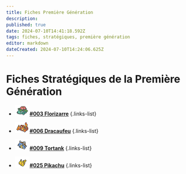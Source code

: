 ```yaml
---
title: Fiches Première Génération
description: 
published: true
date: 2024-07-10T14:41:18.592Z
tags: fiches, stratégiques, première génération
editor: markdown
dateCreated: 2024-07-10T14:24:06.625Z
---
```


# Fiches Stratégiques de la Première Génération
- [![list_florizarre.png](/images/fiches_strat/list_florizarre.png)**#003 Florizarre**](https://team-rooket.dwcloud.fr/)
{.links-list}

- [![list_dracaufeu.png](/images/fiches_strat/list_dracaufeu.png)**#006 Dracaufeu**](https://team-rooket.dwcloud.fr/)
{.links-list}

- [![list_tortank.png](/images/fiches_strat/list_tortank.png)**#009 Tortank**](https://team-rooket.dwcloud.fr/)
{.links-list}

- [![list_pikachu.png](/images/fiches_strat/list_pikachu.png)**#025 Pikachu**](https://team-rooket.dwcloud.fr/)
{.links-list}
